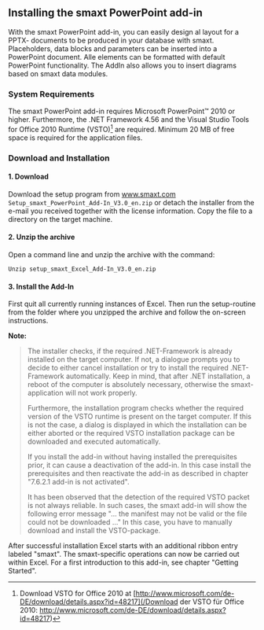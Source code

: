 ## Installing the smaxt PowerPoint add-in

With the smaxt PowerPoint add-in, you can easily design al layout for a PPTX- documents to be produced in your database with smaxt. Placeholders, data blocks and parameters can be inserted into a PowerPoint document. Alle elements can be formatted with default PowerPoint functionality. The AddIn also allows you to insert diagrams based on smaxt data modules.

### System Requirements

The smaxt PowerPoint add-in requires Microsoft PowerPoint™ 2010 or higher. Furthermore, the .NET Framework 4.56 and the Visual Studio Tools for Office 2010 Runtime \(VSTO\)[^1] are required. Minimum 20 MB of free space is required for the application files.

### Download and Installation

#### 1. Download

Download the setup program from www.smaxt.com `Setup_smaxt_PowerPoint_Add-In_V3.0_en.zip` or detach the installer from the e-mail you received together with the license information. Copy the file to a directory on the target machine.

#### 2. Unzip the archive

Open a command line and unzip the archive with the command:

`Unzip setup_smaxt_Excel_Add-In_V3.0_en.zip`

#### 3. Install the Add-In

First quit all currently running instances of Excel. Then run the setup-routine from the folder where you unzipped the archive and follow the on-screen instructions.

**Note:**

> The installer checks, if the required .NET-Framework is already installed on the target computer. If not, a dialogue prompts you to decide to either cancel installation or try to install the required .NET-Framework automatically. Keep in mind, that after .NET installation, a reboot of the computer is absolutely necessary, otherwise the smaxt-application will not work properly.  
>   
> Furthermore, the installation program checks whether the required version of the VSTO runtime is present on the target computer. If this is not the case, a dialog is displayed in which the installation can be either aborted or the required VSTO installation package can be downloaded and executed automatically.  
>   
> If you install the add-in without having installed the prerequisites prior, it can cause a deactivation of the add-in. In this case install the prerequisites and then reactivate the add-in as described in chapter "7.6.2.1 add-in is not activated".  
>   
> It has been observed that the detection of the required VSTO packet is not always reliable. In such cases, the smaxt add-in will show the following error message "... the manifest may not be valid or the file could not be downloaded ..." In this case, you have to manually download and install the VSTO-package.

After successful installation Excel starts with an additional ribbon entry labeled "smaxt". The smaxt-specific operations can now be carried out within Excel. For a first introduction to this add-in, see chapter "Getting Started".

[^1]: Download VSTO for Office 2010 at [http://www.microsoft.com/de-DE/download/details.aspx?id=48217](/Download der VSTO für Office 2010: http://www.microsoft.com/de-DE/download/details.aspx?id=48217)


